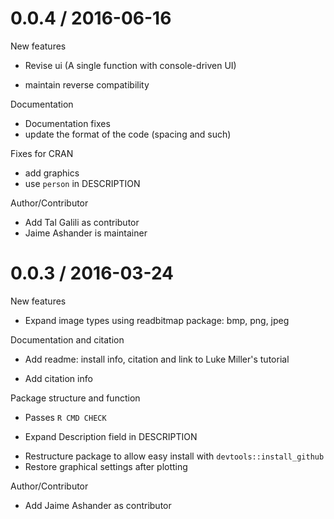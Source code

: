 
0.0.4 / 2016-06-16
==================

New features
  * Revise ui (A single function with console-driven UI)
  - maintain reverse compatibility

Documentation
  * Documentation fixes
  * update the format of the code (spacing and such)

Fixes for CRAN

  - add graphics
  - use `person` in DESCRIPTION

Author/Contributor

  - Add Tal Galili as contributor
  - Jaime Ashander is maintainer

0.0.3 / 2016-03-24
==================

New features
  * Expand image types using readbitmap package: bmp, png, jpeg

Documentation and citation

  * Add readme: install info, citation and link to Luke Miller's tutorial
  - Add citation info

Package structure and function
  * Passes `R CMD CHECK`
  - Expand Description field in DESCRIPTION
  * Restructure package to allow easy install with `devtools::install_github`
  * Restore graphical settings after plotting

Author/Contributor

  - Add Jaime Ashander as contributor
